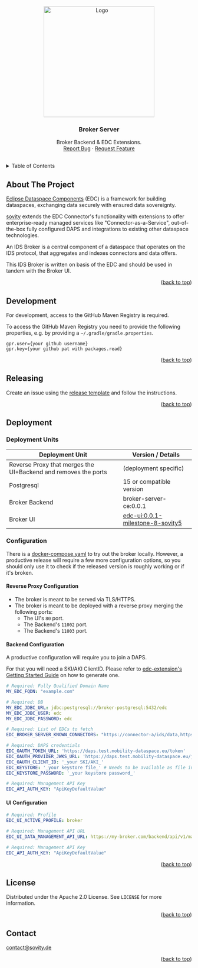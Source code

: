 <!-- Improved compatibility of back to top link: See: https://github.com/othneildrew/Best-README-Template/pull/73 -->

<a name="readme-top"></a>

<!-- PROJECT LOGO -->
<br />
<div align="center">
<a href="https://github.com/sovity/edc-broker-server-extension">
<img src="https://raw.githubusercontent.com/sovity/edc-ui/main/src/assets/images/sovity_logo.svg" alt="Logo" width="300">
</a>

<h3 align="center">Broker Server</h3>
<p align="center" style="padding-bottom:16px">
Broker Backend &amp; EDC Extensions.
<br />
<a href="https://github.com/sovity/edc-broker-server-extension/issues/new?template=bug_report.md">Report Bug</a>
·
<a href="https://github.com/sovity/edc-broker-server-extension/issues/new?template=feature_request.md">Request Feature</a>
</p>
</div>

<!-- TABLE OF CONTENTS -->
<details>
   <summary>Table of Contents</summary>
   <ol>
      <li><a href="#about-the-project">About The Project</a></li>
      <li><a href="#development">Development</a></li>
      <li><a href="#releasing">Releasing</a></li>
      <li><a href="#deployment">Deployment</a></li>
      <li><a href="#license">License</a></li>
      <li><a href="#contact">Contact</a></li>
   </ol>
</details>

## About The Project

[Eclipse Dataspace Components](https://github.com/eclipse-edc) (EDC) is a framework
for building dataspaces, exchanging data securely with ensured data sovereignty.

[sovity](https://sovity.de/) extends the EDC Connector's functionality with extensions to offer
enterprise-ready managed services like "Connector-as-a-Service", out-of-the-box fully configured DAPS
and integrations to existing other dataspace technologies.

An IDS Broker is a central component of a dataspace that operates on the IDS protocol, that aggregates and indexes
connectors and data offers.

This IDS Broker is written on basis of the EDC and should be used in tandem with the Broker UI.

<p align="right">(<a href="#readme-top">back to top</a>)</p>

## Development

For development, access to the GitHub Maven Registry is required.

To access the GitHub Maven Registry you need to provide the following properties, e.g. by providing
a `~/.gradle/gradle.properties`.

```properties
gpr.user={your github username}
gpr.key={your github pat with packages.read}
```

<p align="right">(<a href="#readme-top">back to top</a>)</p>

## Releasing

Create an issue using the [release template](.github/ISSUE_TEMPLATE/release.md) and follow the instructions.

<p align="right">(<a href="#readme-top">back to top</a>)</p>

## Deployment

### Deployment Units

| Deployment Unit                                                | Version / Details                                                                                                                 |
|----------------------------------------------------------------|-----------------------------------------------------------------------------------------------------------------------------------|
| Reverse Proxy that merges the UI+Backend and removes the ports | (deployment specific)                                                                                                             |
| Postgresql                                                     | 15 or compatible version                                                                                                          |
| Broker Backend                                                 | broker-server-ce:0.0.1                                                                                                            |
| Broker UI                                                      | [edc-ui:0.0.1-milestone-8-sovity5](https://github.com/sovity/edc-ui/pkgs/container/edc-ui/91758285?tag=0.0.1-milestone-8-sovity5) |

### Configuration

There is a [docker-compose.yaml](docker-compose.yaml) to try out the broker locally. However, a productive release will
require a few more configuration options, so you should only use it to check if the released version is roughly working
or if it's broken.

#### Reverse Proxy Configuration

- The broker is meant to be served via TLS/HTTPS.
- The broker is meant to be deployed with a reverse proxy merging the following ports:
    - The UI's `80` port.
    - The Backend's `11002` port.
    - The Backend's `11003` port.

#### Backend Configuration

A productive configuration will require you to join a DAPS.

For that you will need a SKI/AKI ClientID. Please refer
to [edc-extension's Getting Started Guide](https://github.com/sovity/edc-extensions/tree/main/docs/getting-started#faq)
on how to generate one.

```yaml
# Required: Fully Qualified Domain Name
MY_EDC_FQDN: "example.com"

# Required: DB
MY_EDC_JDBC_URL: jdbc:postgresql://broker-postgresql:5432/edc
MY_EDC_JDBC_USER: edc
MY_EDC_JDBC_PASSWORD: edc

# Required: List of EDCs to fetch
EDC_BROKER_SERVER_KNOWN_CONNECTORS: "https://connector-a/ids/data,https://connector-b/ids/data"

# Required: DAPS credentials
EDC_OAUTH_TOKEN_URL: 'https://daps.test.mobility-dataspace.eu/token'
EDC_OAUTH_PROVIDER_JWKS_URL: 'https://daps.test.mobility-dataspace.eu/jwks.json'
EDC_OAUTH_CLIENT_ID: '_your SKI/AKI_'
EDC_KEYSTORE: '_your keystore file_' # Needs to be available as file in the running container
EDC_KEYSTORE_PASSWORD: '_your keystore password_'

# Required: Management API Key
EDC_API_AUTH_KEY: "ApiKeyDefaultValue"
```

#### UI Configuration

```yaml
# Required: Profile
EDC_UI_ACTIVE_PROFILE: broker

# Required: Management API URL
EDC_UI_DATA_MANAGEMENT_API_URL: https://my-broker.com/backend/api/v1/management

# Required: Management API Key
EDC_API_AUTH_KEY: "ApiKeyDefaultValue"
```

<p align="right">(<a href="#readme-top">back to top</a>)</p>

## License

Distributed under the Apache 2.0 License. See `LICENSE` for more information.

<p align="right">(<a href="#readme-top">back to top</a>)</p>

## Contact

contact@sovity.de

<p align="right">(<a href="#readme-top">back to top</a>)</p>
